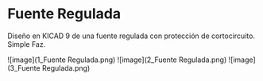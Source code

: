 # Fuente Regulada

Diseño en KICAD 9 de una fuente regulada con protección de cortocircuito. Simple Faz.

![image](1_Fuente Regulada.png) 
![image](2_Fuente Regulada.png) 
![image](3_Fuente Regulada.png) 

